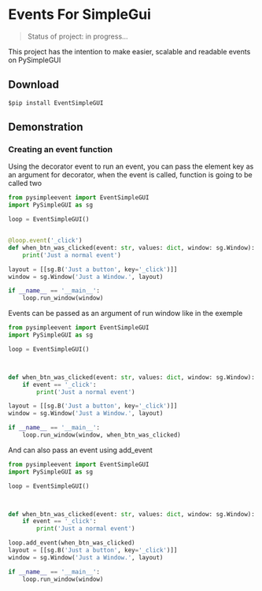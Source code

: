 # Events For SimpleGui

> Status of project: in progress...

This project has the intention to make easier, scalable and readable events on PySimpleGUI
## Download
````shell
$pip install EventSimpleGUI
````
## Demonstration

<h3> Creating an event function </h3>

Using the decorator event to run an event, you can pass the element key as an argument for decorator, when the event is called, function is going to be called two

````python
from pysimpleevent import EventSimpleGUI
import PySimpleGUI as sg

loop = EventSimpleGUI()


@loop.event('_click')
def when_btn_was_clicked(event: str, values: dict, window: sg.Window):
    print('Just a normal event')

layout = [[sg.B('Just a button', key='_click')]]
window = sg.Window('Just a Window.', layout)

if __name__ == '__main__':
    loop.run_window(window)
````
Events can be passed as an argument of run window like in the exemple
````python
from pysimpleevent import EventSimpleGUI
import PySimpleGUI as sg

loop = EventSimpleGUI()



def when_btn_was_clicked(event: str, values: dict, window: sg.Window):
    if event == '_click':
        print('Just a normal event')

layout = [[sg.B('Just a button', key='_click')]]
window = sg.Window('Just a Window.', layout)

if __name__ == '__main__':
    loop.run_window(window, when_btn_was_clicked)
````
And can also pass an event using add_event
````python
from pysimpleevent import EventSimpleGUI
import PySimpleGUI as sg

loop = EventSimpleGUI()



def when_btn_was_clicked(event: str, values: dict, window: sg.Window):
    if event == '_click':
        print('Just a normal event')

loop.add_event(when_btn_was_clicked)
layout = [[sg.B('Just a button', key='_click')]]
window = sg.Window('Just a Window.', layout)

if __name__ == '__main__':
    loop.run_window(window)
````

